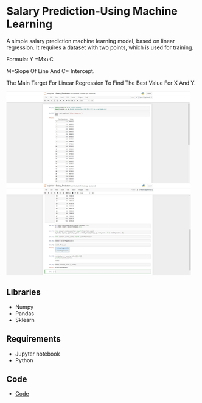 # Salary Prediction-Using Machine Learning

A simple salary prediction machine learning model, based on linear regression. It requires a dataset with two points, which is used for training. 


Formula: Y =Mx+C

M=Slope Of Line And C= Intercept.

The Main Target For Linear Regression To Find The Best Value For X And Y.

<img src="data/Image 1.jpg" height="240" >


<img src="data/Image 2.jpg" height="240" >





## Libraries

* Numpy
* Pandas
* Sklearn


## Requirements

* Jupyter notebook
* Python

## Code
* [Code](code/Salary_Prediction.ipynb)
